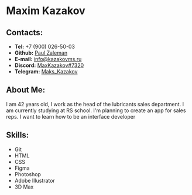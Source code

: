 # Maxim Kazakov
## Contacts:
* **Tel:** +7 (900) 026-50-03
* **Github:** [Paul Zaleman](https://github.com/Paul-Zaleman)
* **E-mail:** info@kazakovms.ru
* **Discord:** [MaxKazakov#7320](https://discordapp.com/users/750983706658865172)
* **Telegram:** [Maks_Kazakov](https://t.me/maks_kazakov)
## About Me:
I am 42 years old, I work as the head of the lubricants sales department. I am currently studying at RS school. I'm planning to create an app for sales reps. I want to learn how to be an interface developer
## Skills:
* Git
* HTML
* CSS
* Figma
* Photoshop
* Adobe Illustrator
* 3D Max